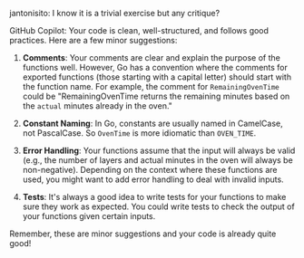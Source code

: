 jantonisito: I know it is a trivial exercise but any critique?

GitHub Copilot: Your code is clean, well-structured, and follows good practices. Here are a few minor suggestions:

1. **Comments**: Your comments are clear and explain the purpose of the functions well. However, Go has a convention where the comments for exported functions (those starting with a capital letter) should start with the function name. For example, the comment for `RemainingOvenTime` could be "RemainingOvenTime returns the remaining minutes based on the `actual` minutes already in the oven."

2. **Constant Naming**: In Go, constants are usually named in CamelCase, not PascalCase. So `OvenTime` is more idiomatic than `OVEN_TIME`.

3. **Error Handling**: Your functions assume that the input will always be valid (e.g., the number of layers and actual minutes in the oven will always be non-negative). Depending on the context where these functions are used, you might want to add error handling to deal with invalid inputs.

4. **Tests**: It's always a good idea to write tests for your functions to make sure they work as expected. You could write tests to check the output of your functions given certain inputs.

Remember, these are minor suggestions and your code is already quite good!
